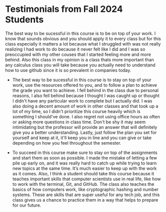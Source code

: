 # Testimonials from Fall 2024 Students

The best way to be sucessful in this course is to be on top of your work. I know that sounds obvious and you should apply it to every class but for this class especially it matters a lot because what I struggled with was not really realizing I had work to do because it never felt like I did and I was so preoccupied with my other couses that I started feeling more and more behind. 
Also this class in my opinion is a class thats more important than any calculus class you will take because you actually need to understand how to use github since it is so prevalent in companies today. 

- The best way to be sucessful in this course is to stay on top of your work, use the resources offered to you, and to follow a plan to achieve the grade you want to achieve. I fell behind in the class due to personal reasons, I also fell behind because I thought I was caught up or thought I didn't have any particular work to complete but I actually did. I was also doing a decent amount of work in other classes and that took up a lot of my time, so I didn't prioritize this course heavily which is something I should've done. I also regret not using office hours as often or asking more questions in class time. Don't be shy it may seem intimidating but the professor will provide an answer that will definitely give you a better understanding. Lastly, just follow the plan you set for yourself and keep at it, it'll keep you in line and you can give or take depending on how you feel throughout the semester.

- To succeed in this course make sure to stay on top of the assignments and start them as soon as possible. I made the mistake of letting a few pile up early on, and it was really hard to catch up while trying to learn new topics at the same time. It’s much easier to keep up with the work as it comes. Also, I think a student should take this course because it teaches important skills that computer scientists use in real life, like how to work with the terminal, Git, and GitHub. The class also teaches the basics of how computers work, like cryptographic hashing and number systems. These are skills that are super useful for any tech job, and this class gives us a chance to practice them in a way that helps to prepare for our future.

